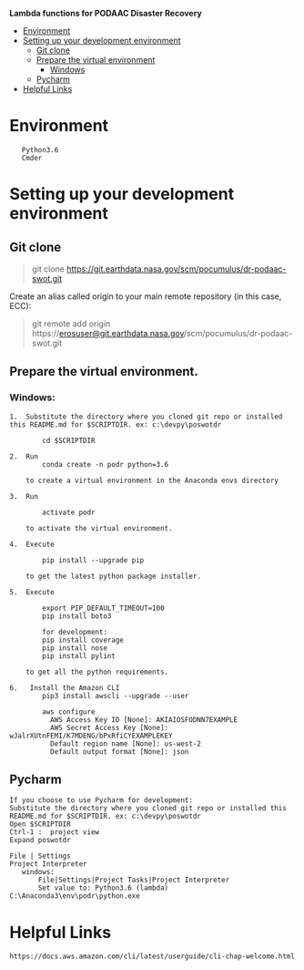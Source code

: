 **Lambda functions for PODAAC Disaster Recovery**

- [Environment](#environment)
- [Setting up your development environment](#setting-up-your-development-environment)
  * [Git clone](#git-clone)
  * [Prepare the virtual environment](#virtual-environment)
    + [Windows](#windows)
  * [Pycharm](#pycharm)
- [Helpful Links](#helpful-links)

<a name="environment"></a>
# Environment
```
   Python3.6
   Cmder
```
<a name="setting-up-your-development-environment"></a>
# Setting up your development environment

<a name="git-clone"></a>
## Git clone
>git clone https://git.earthdata.nasa.gov/scm/pocumulus/dr-podaac-swot.git

Create an alias called origin to your main remote repository (in this case, ECC):
>git remote add origin https://erosuser@git.earthdata.nasa.gov/scm/pocumulus/dr-podaac-swot.git

<a name="virtual-environment"></a>
## Prepare the virtual environment.

<a name="windows"></a>
### Windows:
```
1.  Substitute the directory where you cloned git repo or installed this README.md for $SCRIPTDIR. ex: c:\devpy\poswotdr

        cd $SCRIPTDIR

2.  Run
        conda create -n podr python=3.6

	to create a virtual environment in the Anaconda envs directory

3.  Run

		activate podr

	to activate the virtual environment.

4.  Execute

		pip install --upgrade pip

	to get the latest python package installer.

5.  Execute

        export PIP_DEFAULT_TIMEOUT=100
		pip install boto3

		for development:
		pip install coverage
		pip install nose
		pip install pylint

	to get all the python requirements.

6.   Install the Amazon CLI
        pip3 install awscli --upgrade --user

        aws configure
          AWS Access Key ID [None]: AKIAIOSFODNN7EXAMPLE
          AWS Secret Access Key [None]: wJalrXUtnFEMI/K7MDENG/bPxRfiCYEXAMPLEKEY
          Default region name [None]: us-west-2
          Default output format [None]: json

```
<a name="pycharm"></a>
## Pycharm
```
If you choose to use Pycharm for development:
Substitute the directory where you cloned git repo or installed this README.md for $SCRIPTDIR. ex: c:\devpy\poswotdr
Open $SCRIPTDIR
Ctrl-1 :  project view
Expand poswotdr

File | Settings
Project Interpreter
   windows:
       File|Settings|Project Tasks|Project Interpreter
       Set value to: Python3.6 (lambda) C:\Anaconda3\env\podr\python.exe
```
<a name="helpful-links"></a>
# Helpful Links
```
https://docs.aws.amazon.com/cli/latest/userguide/cli-chap-welcome.html
```

